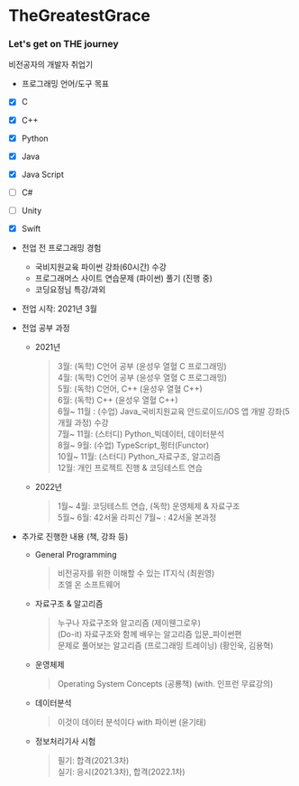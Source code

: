 # TheGreatestGrace
### Let's get on THE journey

비전공자의 개발자 취업기

* 프로그래밍 언어/도구 목표
* [x] C
* [x] C++
* [x] Python
* [x] Java
* [x] Java Script
* [ ] C#
* [ ] Unity
* [x] Swift


* 전업 전 프로그래밍 경험  
  - 국비지원교육 파이썬 강좌(60시간) 수강
  - 프로그래머스 사이트 연습문제 (파이썬) 풀기 (진행 중)
  - 코딩요정님 특강/과외

* 전업 시작: 2021년 3월  

* 전업 공부 과정
  - 2021년
    > 3월: (독학) C언어 공부 (윤성우 열혈 C 프로그래밍)  
    > 4월: (독학) C언어 공부 (윤성우 열혈 C 프로그래밍)  
    > 5월: (독학) C언어, C++ (윤성우 열혈 C++)  
    > 6월: (독학) C++ (윤성우 열혈 C++)  
    > 6월~ 11월 : (수업) Java_국비지원교육 안드로이드/iOS 앱 개발 강좌(5개월 과정) 수강  
    > 7월~ 11월: (스터디) Python_빅데이터, 데이터분석  
    > 8월~ 9월: (수업) TypeScript_펑터(Functor)  
    > 10월~ 11월: (스터디) Python_자료구조, 알고리즘  
    > 12월: 개인 프로젝트 진행 & 코딩테스트 연습  
  
  - 2022년
    > 1월~ 4월: 코딩테스트 연습, (독학) 운영체제 & 자료구조  
    > 5월~ 6월: 42서울 라피신
    > 7월~ : 42서울 본과정  

* 추가로 진행한 내용 (책, 강좌 등)
  - General Programming
      > 비전공자를 위한 이해할 수 있는 IT지식 (최원영)  
      > 조엘 온 소프트웨어  
    
  - 자료구조 & 알고리즘
      > 누구나 자료구조와 알고리즘 (제이웬그로우)  
      > (Do-it) 자료구조와 함께 배우는 알고리즘 입문_파이썬편  
      > 문제로 풀어보는 알고리즘 (프로그래밍 트레이닝) (황인욱, 김용혁)  
  
  - 운영체제
      > Operating System Concepts (공룡책) (with. 인프런 무료강의)  
      
  - 데이터분석
      > 이것이 데이터 분석이다 with 파이썬 (윤기태)  
  
  - 정보처리기사 시험
      > 필기: 합격(2021.3차)  
      > 실기: 응시(2021.3차), 합격(2022.1차)  
